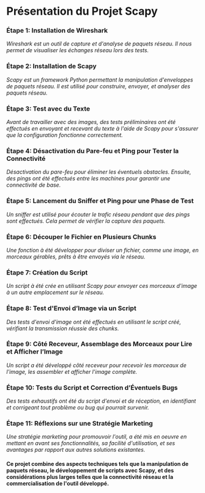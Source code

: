 # Présentation du Projet Scapy

### Étape 1: Installation de Wireshark
*Wireshark est un outil de capture et d'analyse de paquets réseau. Il nous permet de visualiser les échanges réseau lors des tests.*

### Étape 2: Installation de Scapy
*Scapy est un framework Python permettant la manipulation d'enveloppes de paquets réseau. Il est utilisé pour construire, envoyer, et analyser des paquets réseau.*

### Étape 3: Test avec du Texte
*Avant de travailler avec des images, des tests préliminaires ont été effectués en envoyant et recevant du texte à l'aide de Scapy pour s'assurer que la configuration fonctionne correctement.*

### Étape 4: Désactivation du Pare-feu et Ping pour Tester la Connectivité
*Désactivation du pare-feu pour éliminer les éventuels obstacles. Ensuite, des pings ont été effectués entre les machines pour garantir une connectivité de base.*

### Étape 5: Lancement du Sniffer et Ping pour une Phase de Test
*Un sniffer est utilisé pour écouter le trafic réseau pendant que des pings sont effectués. Cela permet de vérifier la capture des paquets.*

### Étape 6: Découper le Fichier en Plusieurs Chunks
*Une fonction à été développer pour diviser un fichier, comme une image, en morceaux gérables, prêts à être envoyés via le réseau.*

### Étape 7: Création du Script
*Un script à été crée en utilisant Scapy pour envoyer ces morceaux d'image à un autre emplacement sur le réseau.*

### Étape 8: Test d'Envoi d’Image via un Script
*Des tests d'envoi d'image ont été effectués en utilisant le script créé, vérifiant la transmission réussie des chunks.*

### Étape 9: Côté Receveur, Assemblage des Morceaux pour Lire et Afficher l’Image
*Un script a été développé côté receveur pour recevoir les morceaux de l'image, les assembler et afficher l'image complète.*

### Étape 10: Tests du Script et Correction d’Éventuels Bugs
*Des tests exhaustifs ont été du script d'envoi et de réception, en identifiant et corrigeant tout problème ou bug qui pourrait survenir.*

### Étape 11: Réflexions sur une Stratégie Marketing
*Une stratégie marketing pour promouvoir l'outil, a été mis en oeuvre en mettant en avant ses fonctionnalités, sa facilité d'utilisation, et ses avantages par rapport aux autres solutions existantes.*

#### Ce projet combine des aspects techniques tels que la manipulation de paquets réseau, le développement de scripts avec Scapy, et des considérations plus larges telles que la connectivité réseau et la commercialisation de l'outil développé.
